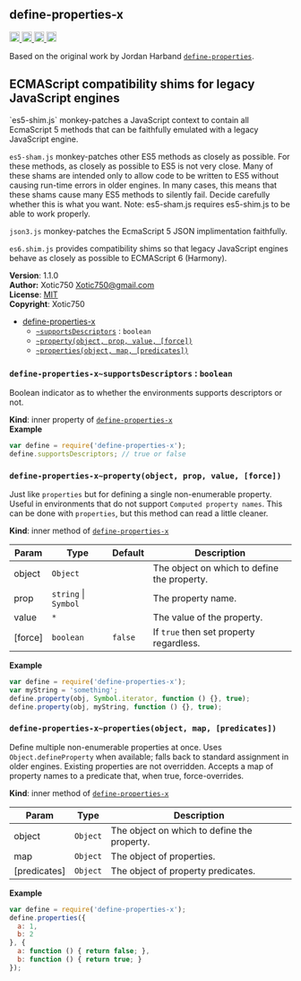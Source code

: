 <a name="module_define-properties-x"></a>
## define-properties-x
<a href="https://travis-ci.org/Xotic750/define-properties-x"
title="Travis status">
<img
src="https://travis-ci.org/Xotic750/define-properties-x.svg?branch=master"
alt="Travis status" height="18">
</a>
<a href="https://david-dm.org/Xotic750/define-properties-x"
title="Dependency status">
<img src="https://david-dm.org/Xotic750/define-properties-x.svg"
alt="Dependency status" height="18"/>
</a>
<a
href="https://david-dm.org/Xotic750/define-properties-x#info=devDependencies"
title="devDependency status">
<img src="https://david-dm.org/Xotic750/define-properties-x/dev-status.svg"
alt="devDependency status" height="18"/>
</a>
<a href="https://badge.fury.io/js/define-properties-x" title="npm version">
<img src="https://badge.fury.io/js/define-properties-x.svg"
alt="npm version" height="18">
</a>

Based on the original work by Jordan Harband
[`define-properties`](https://www.npmjs.com/package/define-properties).

<h2>ECMAScript compatibility shims for legacy JavaScript engines</h2>
`es5-shim.js` monkey-patches a JavaScript context to contain all EcmaScript 5
methods that can be faithfully emulated with a legacy JavaScript engine.

`es5-sham.js` monkey-patches other ES5 methods as closely as possible.
For these methods, as closely as possible to ES5 is not very close.
Many of these shams are intended only to allow code to be written to ES5
without causing run-time errors in older engines. In many cases,
this means that these shams cause many ES5 methods to silently fail.
Decide carefully whether this is what you want. Note: es5-sham.js requires
es5-shim.js to be able to work properly.

`json3.js` monkey-patches the EcmaScript 5 JSON implimentation faithfully.

`es6.shim.js` provides compatibility shims so that legacy JavaScript engines
behave as closely as possible to ECMAScript 6 (Harmony).

**Version**: 1.1.0  
**Author:** Xotic750 <Xotic750@gmail.com>  
**License**: [MIT](&lt;https://opensource.org/licenses/MIT&gt;)  
**Copyright**: Xotic750  

* [define-properties-x](#module_define-properties-x)
    * [`~supportsDescriptors`](#module_define-properties-x..supportsDescriptors) : <code>boolean</code>
    * [`~property(object, prop, value, [force])`](#module_define-properties-x..property)
    * [`~properties(object, map, [predicates])`](#module_define-properties-x..properties)

<a name="module_define-properties-x..supportsDescriptors"></a>
### `define-properties-x~supportsDescriptors` : <code>boolean</code>
Boolean indicator as to whether the environments supports descriptors
or not.

**Kind**: inner property of <code>[define-properties-x](#module_define-properties-x)</code>  
**Example**  
```js
var define = require('define-properties-x');
define.supportsDescriptors; // true or false
```
<a name="module_define-properties-x..property"></a>
### `define-properties-x~property(object, prop, value, [force])`
Just like `properties` but for defining a single non-enumerable
property. Useful in environments that do not
support `Computed property names`. This can be done
with `properties`, but this method can read a little cleaner.

**Kind**: inner method of <code>[define-properties-x](#module_define-properties-x)</code>  

| Param | Type | Default | Description |
| --- | --- | --- | --- |
| object | <code>Object</code> |  | The object on which to define the property. |
| prop | <code>string</code> &#124; <code>Symbol</code> |  | The property name. |
| value | <code>\*</code> |  | The value of the property. |
| [force] | <code>boolean</code> | <code>false</code> | If `true` then set property regardless. |

**Example**  
```js
var define = require('define-properties-x');
var myString = 'something';
define.property(obj, Symbol.iterator, function () {}, true);
define.property(obj, myString, function () {}, true);
```
<a name="module_define-properties-x..properties"></a>
### `define-properties-x~properties(object, map, [predicates])`
Define multiple non-enumerable properties at once.
Uses `Object.defineProperty` when available; falls back to standard
assignment in older engines. Existing properties are not overridden.
Accepts a map of property names to a predicate that, when true,
force-overrides.

**Kind**: inner method of <code>[define-properties-x](#module_define-properties-x)</code>  

| Param | Type | Description |
| --- | --- | --- |
| object | <code>Object</code> | The object on which to define the property. |
| map | <code>Object</code> | The object of properties. |
| [predicates] | <code>Object</code> | The object of property predicates. |

**Example**  
```js
var define = require('define-properties-x');
define.properties({
  a: 1,
  b: 2
}, {
  a: function () { return false; },
  b: function () { return true; }
});
```
